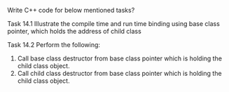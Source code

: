 Write C++ code for below mentioned tasks?

Task 14.1 Illustrate the compile time and run time binding using base class pointer, which holds the address of child class

Task 14.2 Perform the following:
1.	Call base class destructor from base class pointer which is holding the child class object.
2.	Call child class destructor from base class pointer which is holding the child class object.
